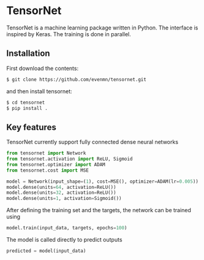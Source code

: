 # TensorNet
TensorNet is a machine learning package written in Python. The interface is inspired by Keras. The training is done in parallel.

## Installation
First download the contents:
``` bash
$ git clone https://github.com/evenmn/tensornet.git
```
and then install tensornet:
``` bash
$ cd tensornet
$ pip install .
```

## Key features
TensorNet currently support fully connected dense neural networks
``` python
from tensornet import Network
from tensornet.activation import ReLU, Sigmoid
from tensornet.optimizer import ADAM
from tensornet.cost import MSE

model = Network(input_shape=(1), cost=MSE(), optimizer=ADAM(lr=0.005)) 
model.dense(units=64, activation=ReLU())
model.dense(units=32, activation=ReLU())
model.dense(units=1, activation=Sigmoid())
```

After defining the training set and the targets, the network can be trained using
``` python
model.train(input_data, targets, epochs=100)
```

The model is called directly to predict outputs
``` python
predicted = model(input_data)
```


